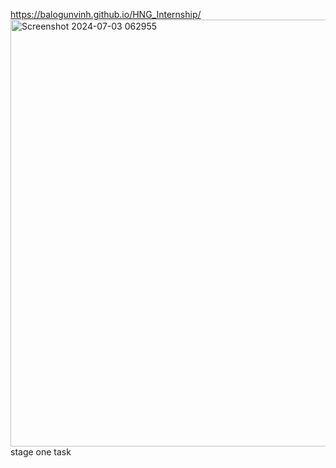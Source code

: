 https://balogunvinh.github.io/HNG_Internship/
<img width="683" alt="Screenshot 2024-07-03 062955" src="https://github.com/balogunvinh/HNG_Internship/assets/105133779/ff0967db-01b2-4970-aea0-6bbbf73e5f7c">
stage one task
